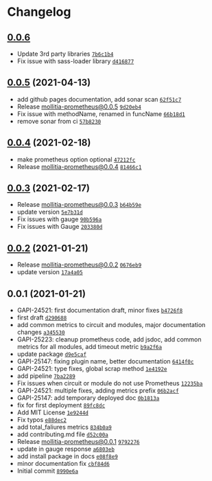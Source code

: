 # Changelog

## [0.0.6](https://github.com/genesys/mollitia-prometheus/compare/0.0.5...0.0.6)

- Update 3rd party libraries [`7b6c1b4`](https://github.com/genesys/mollitia-prometheus/commit/7b6c1b40b5244e4479a300e3b5c15b4dd9751f0b)
- Fix issue with sass-loader library [`d416877`](https://github.com/genesys/mollitia-prometheus/commit/d4168774bde01103d03f843154918f6f0eaae48b)

## [0.0.5](https://github.com/genesys/mollitia-prometheus/compare/0.0.4...0.0.5) (2021-04-13)

- add github pages documentation, add sonar scan [`62f51c7`](https://github.com/genesys/mollitia-prometheus/commit/62f51c701157c956b8b3f022f9f2e2d891ea949f)
- Release mollitia-prometheus@0.0.5 [`9d20eb4`](https://github.com/genesys/mollitia-prometheus/commit/9d20eb4caeb492d08cb13278d1e189a85fa48d83)
- Fix issue with methodName, renamed in funcName [`66b18d1`](https://github.com/genesys/mollitia-prometheus/commit/66b18d1de4edb497f022237238ac03bd2e4171d4)
- remove sonar from ci [`57b8230`](https://github.com/genesys/mollitia-prometheus/commit/57b82307f0f0d40df2be3e9960fe502df6c0dba3)

## [0.0.4](https://github.com/genesys/mollitia-prometheus/compare/0.0.3...0.0.4) (2021-02-18)

- make prometheus option optional [`47212fc`](https://github.com/genesys/mollitia-prometheus/commit/47212fc1d2e2474c62262f3ceabd335cb833a8a5)
- Release mollitia-prometheus@0.0.4 [`81466c1`](https://github.com/genesys/mollitia-prometheus/commit/81466c17a5e224d0f8b128e307a0f90a7c1d2398)

## [0.0.3](https://github.com/genesys/mollitia-prometheus/compare/0.0.2...0.0.3) (2021-02-17)

- Release mollitia-prometheus@0.0.3 [`b64b59e`](https://github.com/genesys/mollitia-prometheus/commit/b64b59ede62280b4f2b5f6cd407be00cb5d2bbdc)
- update version [`5e7b31d`](https://github.com/genesys/mollitia-prometheus/commit/5e7b31df317d50bd90ae697460aa1f4600f120fd)
- Fix issues with gauge [`90b596a`](https://github.com/genesys/mollitia-prometheus/commit/90b596ade29603fa4caec0095307bf424407311b)
- Fix issues with Gauge [`203380d`](https://github.com/genesys/mollitia-prometheus/commit/203380d1faaabba91c0df29cf59d77bcaed3e6cb)

## [0.0.2](https://github.com/genesys/mollitia-prometheus/compare/0.0.1...0.0.2) (2021-01-21)

- Release mollitia-prometheus@0.0.2 [`0676eb9`](https://github.com/genesys/mollitia-prometheus/commit/0676eb964f074a8ec380b57ee426476abe5b5c45)
- update version [`17a4a05`](https://github.com/genesys/mollitia-prometheus/commit/17a4a058e9150da1334829d5b8a5a0a4a87dc921)

## 0.0.1 (2021-01-21)

- GAPI-24521: first documentation draft, minor fixes [`b4726f8`](https://github.com/genesys/mollitia-prometheus/commit/b4726f8485c40922e6166164727d0f244af41a41)
- first draft [`d290688`](https://github.com/genesys/mollitia-prometheus/commit/d290688b7ed091ec070797cf2ec54c6c36a6417f)
- add common metrics to circuit and modules, major documentation changes [`a345530`](https://github.com/genesys/mollitia-prometheus/commit/a34553047bc36edc660667926f2d4755c7207f0e)
- GAPI-25223: cleanup prometheus code, add jsdoc, add common metrics for all modules, add timeout metric [`b9a2f6a`](https://github.com/genesys/mollitia-prometheus/commit/b9a2f6a62732e88ce7e5dbf9e8d513e7ef6648e4)
- update package [`d9e5caf`](https://github.com/genesys/mollitia-prometheus/commit/d9e5caf0ec69a360da8a4c5e199eda5e2356f374)
- GAPI-25147: fixing plugin name, better documentation [`6414f0c`](https://github.com/genesys/mollitia-prometheus/commit/6414f0c635bd81e245dfb25d9e5e23c9e6071f9f)
- GAPI-24521: type fixes, global scrap method [`1e4192e`](https://github.com/genesys/mollitia-prometheus/commit/1e4192e12c153e2ea05a23f3a7ae9bc1d8b6a286)
- add pipeline [`7ba2289`](https://github.com/genesys/mollitia-prometheus/commit/7ba2289277dad209d8b1c6e3421c5e549f928c16)
- Fix issues when circuit or module do not use Prometheus [`12235ba`](https://github.com/genesys/mollitia-prometheus/commit/12235ba8e24a486872cd37a250537eeaf9cb393d)
- GAPI-24521: multiple fixes, adding metrics prefix [`06b2acf`](https://github.com/genesys/mollitia-prometheus/commit/06b2acf74b30336d11a752746ab8e2064ecb63f2)
- GAPI-25147: add temporary deployed doc [`0b1813a`](https://github.com/genesys/mollitia-prometheus/commit/0b1813aec89f9eb8baca9543666248bdec893d76)
- fix for first deployment [`89fc8dc`](https://github.com/genesys/mollitia-prometheus/commit/89fc8dccfaeb52e8fa79ed4a204c6c31894222de)
- Add MIT License [`1e9244d`](https://github.com/genesys/mollitia-prometheus/commit/1e9244d78cce6f80fbe54951fed9ecf7ef2d9fa3)
- Fix typos [`e88dec2`](https://github.com/genesys/mollitia-prometheus/commit/e88dec21ef4dc42fa997a7b9c8c0bbd1b265f45a)
- add total_faliures metrics [`834b0a9`](https://github.com/genesys/mollitia-prometheus/commit/834b0a9ddf2600af5d50aee8512d47c8735d4ab1)
- add contributing.md file [`d52c00a`](https://github.com/genesys/mollitia-prometheus/commit/d52c00a708087d4ac2914a38da68e9ff3fe074f6)
- Release mollitia-prometheus@0.0.1 [`9792276`](https://github.com/genesys/mollitia-prometheus/commit/9792276d2794733d1b2eb6ccfbb6e6d67e6ff29a)
- update in gauge response [`a6803eb`](https://github.com/genesys/mollitia-prometheus/commit/a6803eb3c91f970ebf631fc14080034f8943b618)
- add install package in docs [`e08f8e9`](https://github.com/genesys/mollitia-prometheus/commit/e08f8e9f1dc47e84c9629b29c7517ebe70c0e4c3)
- minor documentation fix [`cbf84d6`](https://github.com/genesys/mollitia-prometheus/commit/cbf84d644a7fa75b3d74ccb00a3e6b4a1f0f7056)
- Initial commit [`8990e6a`](https://github.com/genesys/mollitia-prometheus/commit/8990e6a61af1aafa2fa9d0cadc821008065542f6)
